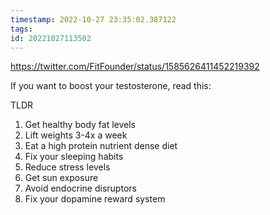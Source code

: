 ```yaml
---
timestamp: 2022-10-27 23:35:02.387122
tags: 
id: 20221027113502
---
```


https://twitter.com/FitFounder/status/1585626411452219392

If you want to boost your testosterone, read this:

TLDR

1. Get healthy body fat levels
2. Lift weights 3-4x a week
3. Eat a high protein nutrient dense diet
4. Fix your sleeping habits
5. Reduce stress levels
6. Get sun exposure
7. Avoid endocrine disruptors
8. Fix your dopamine reward system